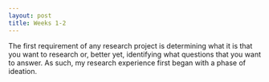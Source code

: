 ```yaml
---
layout: post
title: Weeks 1-2
---
```


The first requirement of any research project is determining what it is that you want to research or, better yet, identifying what questions that you want to answer. As such, my research experience first began with a phase of ideation.